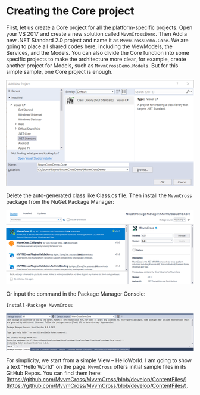 # Creating the Core project

First, let us create a Core project for all the platform-specific projects. Open your VS 2017 and create a new solution called `MvvmCrossDemo`. Then Add a new .NET Standard 2.0 project and name it as `MvvmCrossDemo.Core`. We are going to place all shared codes here, including the ViewModels, the Services, and the Models. You can also divide the Core function into some specific projects to make the architecture more clear, for example, create another project for Models, such as `MvvmCrossDemo.Models`. But for this simple sample, one Core project is enough.

![](../../.gitbook/assets/image%20%2821%29.png)

Delete the auto-generated class like Class.cs file. Then install the `MvvmCross` package from the NuGet Package Manager:

![](../../.gitbook/assets/image%20%2849%29.png)

Or input the command in the Package Manager Console:

```bash
Install-Package MvvmCross
```

![](../../.gitbook/assets/image%20%2846%29.png)

For simplicity, we start from a simple View – HelloWorld. I am going to show a text “Hello World” on the page. `MvvmCross` offers initial sample files in its GitHub Repos. You can find them here: [https://github.com/MvvmCross/MvvmCross/blob/develop/ContentFiles/](https://github.com/MvvmCross/MvvmCross/blob/develop/ContentFiles/).

